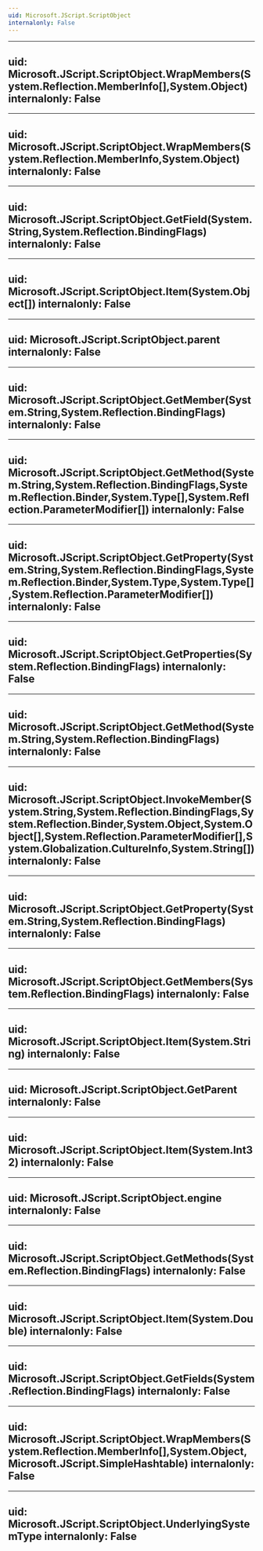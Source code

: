 ```yaml
---
uid: Microsoft.JScript.ScriptObject
internalonly: False
---
```


---
uid: Microsoft.JScript.ScriptObject.WrapMembers(System.Reflection.MemberInfo[],System.Object)
internalonly: False
---

---
uid: Microsoft.JScript.ScriptObject.WrapMembers(System.Reflection.MemberInfo,System.Object)
internalonly: False
---

---
uid: Microsoft.JScript.ScriptObject.GetField(System.String,System.Reflection.BindingFlags)
internalonly: False
---

---
uid: Microsoft.JScript.ScriptObject.Item(System.Object[])
internalonly: False
---

---
uid: Microsoft.JScript.ScriptObject.parent
internalonly: False
---

---
uid: Microsoft.JScript.ScriptObject.GetMember(System.String,System.Reflection.BindingFlags)
internalonly: False
---

---
uid: Microsoft.JScript.ScriptObject.GetMethod(System.String,System.Reflection.BindingFlags,System.Reflection.Binder,System.Type[],System.Reflection.ParameterModifier[])
internalonly: False
---

---
uid: Microsoft.JScript.ScriptObject.GetProperty(System.String,System.Reflection.BindingFlags,System.Reflection.Binder,System.Type,System.Type[],System.Reflection.ParameterModifier[])
internalonly: False
---

---
uid: Microsoft.JScript.ScriptObject.GetProperties(System.Reflection.BindingFlags)
internalonly: False
---

---
uid: Microsoft.JScript.ScriptObject.GetMethod(System.String,System.Reflection.BindingFlags)
internalonly: False
---

---
uid: Microsoft.JScript.ScriptObject.InvokeMember(System.String,System.Reflection.BindingFlags,System.Reflection.Binder,System.Object,System.Object[],System.Reflection.ParameterModifier[],System.Globalization.CultureInfo,System.String[])
internalonly: False
---

---
uid: Microsoft.JScript.ScriptObject.GetProperty(System.String,System.Reflection.BindingFlags)
internalonly: False
---

---
uid: Microsoft.JScript.ScriptObject.GetMembers(System.Reflection.BindingFlags)
internalonly: False
---

---
uid: Microsoft.JScript.ScriptObject.Item(System.String)
internalonly: False
---

---
uid: Microsoft.JScript.ScriptObject.GetParent
internalonly: False
---

---
uid: Microsoft.JScript.ScriptObject.Item(System.Int32)
internalonly: False
---

---
uid: Microsoft.JScript.ScriptObject.engine
internalonly: False
---

---
uid: Microsoft.JScript.ScriptObject.GetMethods(System.Reflection.BindingFlags)
internalonly: False
---

---
uid: Microsoft.JScript.ScriptObject.Item(System.Double)
internalonly: False
---

---
uid: Microsoft.JScript.ScriptObject.GetFields(System.Reflection.BindingFlags)
internalonly: False
---

---
uid: Microsoft.JScript.ScriptObject.WrapMembers(System.Reflection.MemberInfo[],System.Object,Microsoft.JScript.SimpleHashtable)
internalonly: False
---

---
uid: Microsoft.JScript.ScriptObject.UnderlyingSystemType
internalonly: False
---
